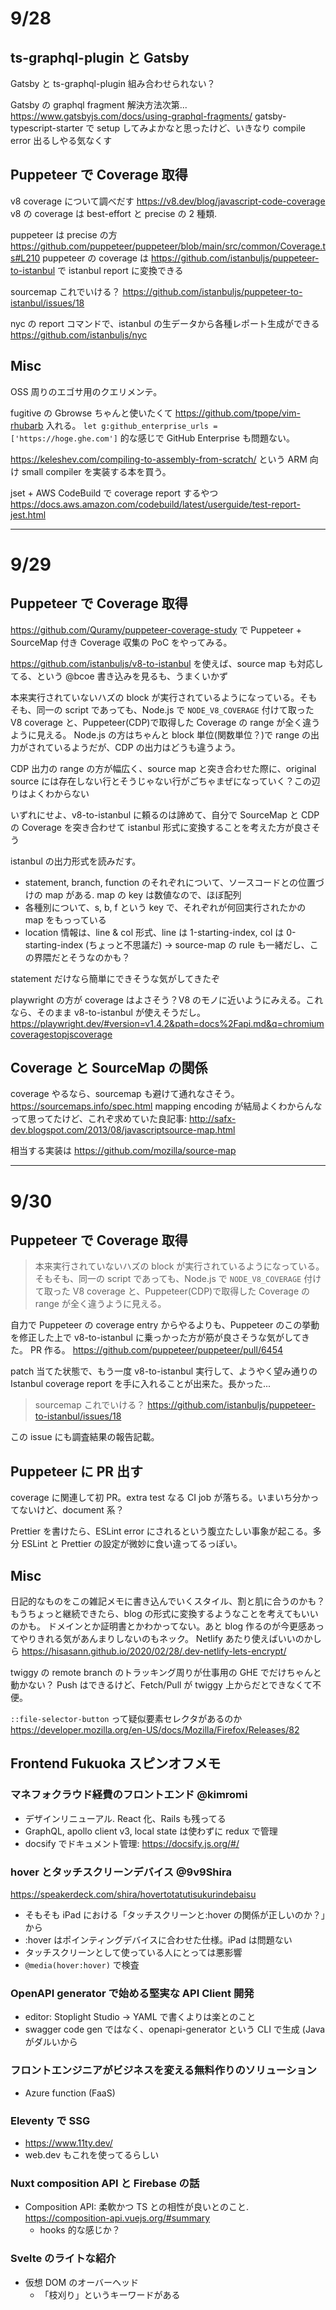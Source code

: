 # 9/28

## ts-graphql-plugin と Gatsby

Gatsby と ts-graphql-plugin 組み合わせられない？

Gatsby の graphql fragment 解決方法次第... https://www.gatsbyjs.com/docs/using-graphql-fragments/
gatsby-typescript-starter で setup してみよかなと思ったけど、いきなり compile error 出るしやる気なくす

## Puppeteer で Coverage 取得

v8 coverage について調べだす https://v8.dev/blog/javascript-code-coverage
v8 の coverage は best-effort と precise の 2 種類.

puppeteer は precise の方 https://github.com/puppeteer/puppeteer/blob/main/src/common/Coverage.ts#L210
puppeteer の coverage は https://github.com/istanbuljs/puppeteer-to-istanbul で istanbul report に変換できる

sourcemap これでいける？ https://github.com/istanbuljs/puppeteer-to-istanbul/issues/18

nyc の report コマンドで、istanbul の生データから各種レポート生成ができる https://github.com/istanbuljs/nyc

## Misc

OSS 周りのエゴサ用のクエリメンテ。

fugitive の Gbrowse ちゃんと使いたくて https://github.com/tpope/vim-rhubarb 入れる。
`let g:github_enterprise_urls = ['https://hoge.ghe.com']` 的な感じで GitHub Enterprise も問題ない。

https://keleshev.com/compiling-to-assembly-from-scratch/ という ARM 向け small compiler を実装する本を買う。

jset + AWS CodeBuild で coverage report するやつ https://docs.aws.amazon.com/codebuild/latest/userguide/test-report-jest.html

---

# 9/29

## Puppeteer で Coverage 取得

https://github.com/Quramy/puppeteer-coverage-study で Puppeteer + SourceMap 付き Coverage 収集の PoC をやってみる。

https://github.com/istanbuljs/v8-to-istanbul を使えば、source map も対応してる、という @bcoe 書き込みを見るも、うまくいかず

本来実行されていないハズの block が実行されているようになっている。そもそも、同一の script であっても、Node.js で `NODE_V8_COVERAGE` 付けて取った V8 coverage と、Puppeteer(CDP)で取得した Coverage の range が全く違うように見える。
Node.js の方はちゃんと block 単位(関数単位？)で range の出力がされているようだが、CDP の出力はどうも違うよう。

CDP 出力の range の方が幅広く、source map と突き合わせた際に、original source には存在しない行とそうじゃない行がごちゃまぜになっていく？この辺りはよくわからない

いずれにせよ、v8-to-istanbul に頼るのは諦めて、自分で SourceMap と CDP の Coverage を突き合わせて istanbul 形式に変換することを考えた方が良さそう

istanbul の出力形式を読みだす。

- statement, branch, function のそれぞれについて、ソースコードとの位置づけの map がある. map の key は数値なので、ほぼ配列
- 各種別について、s, b, f という key で、それぞれが何回実行されたかの map をもっっている
- location 情報は、line & col 形式、line は 1-starting-index, col は 0-starting-index (ちょっと不思議だ) -> source-map の rule も一緒だし、この界隈だとそうなのかも？

statement だけなら簡単にできそうな気がしてきたぞ

playwright の方が coverage はよさそう？V8 のモノに近いようにみえる。これなら、そのまま v8-to-istanbul が使えそうだし。https://playwright.dev/#version=v1.4.2&path=docs%2Fapi.md&q=chromiumcoveragestopjscoverage

## Coverage と SourceMap の関係

coverage やるなら、sourcemap も避けて通れなさそう。https://sourcemaps.info/spec.html
mapping encoding が結局よくわからんなって思ってたけど、これぞ求めていた良記事: http://safx-dev.blogspot.com/2013/08/javascriptsource-map.html

相当する実装は https://github.com/mozilla/source-map

---

# 9/30

## Puppeteer で Coverage 取得

> 本来実行されていないハズの block が実行されているようになっている。そもそも、同一の script であっても、Node.js で `NODE_V8_COVERAGE` 付けて取った V8 coverage と、Puppeteer(CDP)で取得した Coverage の range が全く違うように見える。

自力で Puppeteer の coverage entry からやるよりも、Puppeteer のこの挙動を修正した上で v8-to-istanbul に乗っかった方が筋が良さそうな気がしてきた。
PR 作る。 https://github.com/puppeteer/puppeteer/pull/6454

patch 当てた状態で、もう一度 v8-to-istanbul 実行して、ようやく望み通りの Istanbul coverage report を手に入れることが出来た。長かった...

> sourcemap これでいける？ https://github.com/istanbuljs/puppeteer-to-istanbul/issues/18

この issue にも調査結果の報告記載。

## Puppeteer に PR 出す

coverage に関連して初 PR。extra test なる CI job が落ちる。いまいち分かってないけど、document 系？

Prettier を書けたら、ESLint error にされるという腹立たしい事象が起こる。多分 ESLint と Prettier の設定が微妙に食い違ってるっぽい。

## Misc

日記的なものをこの雑記メモに書き込んでいくスタイル、割と肌に合うのかも？もうちょっと継続できたら、blog の形式に変換するようなことを考えてもいいのかも。
ドメインとか証明書とかわかってない。あと blog 作るのが今更感あってやりきれる気があんまりしないのもネック。
Netlify あたり使えばいいのかしら https://hisasann.github.io/2020/02/28/.dev-netlify-lets-encrypt/

twiggy の remote branch のトラッキング周りが仕事用の GHE でだけちゃんと動かない？
Push はできるけど、Fetch/Pull が twiggy 上からだとできなくて不便。

`::file-selector-button` って疑似要素セレクタがあるのか https://developer.mozilla.org/en-US/docs/Mozilla/Firefox/Releases/82

## Frontend Fukuoka スピンオフメモ

### マネフォクラウド経費のフロントエンド @kimromi

- デザインリニューアル. React 化、Rails も残ってる
- GraphQL, apollo client v3, local state は使わずに redux で管理
- docsify でドキュメント管理: https://docsify.js.org/#/

### hover とタッチスクリーンデバイス @9v9Shira

https://speakerdeck.com/shira/hovertotatutisukurindebaisu

- そもそも iPad における「タッチスクリーンと:hover の関係が正しいのか？」から
- :hover はポインティングデバイスに合わせた仕様。iPad は問題ない
- タッチスクリーンとして使っている人にとっては悪影響
- `@media(hover:hover)` で検査

### OpenAPI generator で始める堅実な API Client 開発

- editor: Stoplight Studio -> YAML で書くよりは楽とのこと
- swagger code gen ではなく、openapi-generator という CLI で生成 (Java がダルいから

### フロントエンジニアがビジネスを変える無料作りのソリューション

- Azure function (FaaS)

### Eleventy で SSG

- https://www.11ty.dev/
- web.dev もこれを使ってるらしい

### Nuxt composition API と Firebase の話

- Composition API: 柔軟かつ TS との相性が良いとのこと. https://composition-api.vuejs.org/#summary
  - hooks 的な感じか？

### Svelte のライトな紹介

- 仮想 DOM のオーバーヘッド
  - 「枝刈り」というキーワードがある
